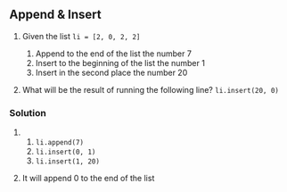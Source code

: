 ## Append & Insert

1. Given the list `li = [2, 0, 2, 2]`

    1. Append to the end of the list the number 7
    2. Insert to the beginning of the list the number 1
    3. Insert in the second place the number 20

2. What will be the result of running the following line? `li.insert(20, 0)`

### Solution

1. 
    1. `li.append(7)`
    2. `li.insert(0, 1)`
    3. `li.insert(1, 20)`

2. It will append 0 to the end of the list
